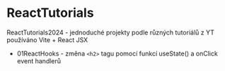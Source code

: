 # ReactTutorials
ReactTutorials2024 - jednoduché projekty podle různých tutoriálů z YT  
používáno Vite + React JSX  

* 01ReactHooks - změna `<h2>` tagu pomocí funkcí useState() a onClick event handlerů  
